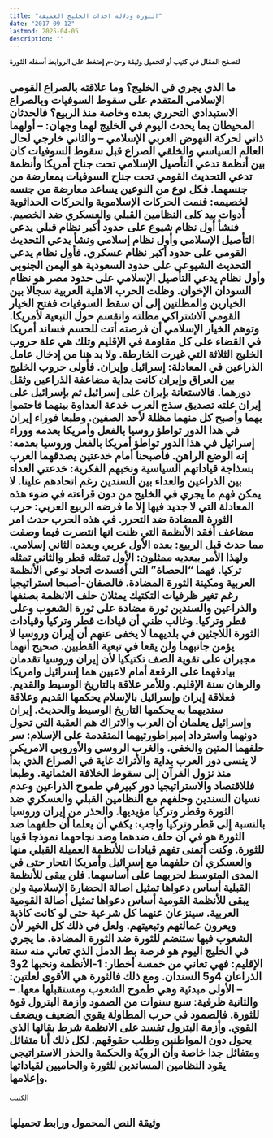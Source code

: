 ```yaml
---
title: "الثورة ودلالة احداث الخليج العميقة"
date: "2017-09-12"
lastmod: 2025-04-05
description: ""
---
```

**لتصفح المقال في كتيب أو لتحميل وثيقة و-ن-م إضغط على الروابط أسفله** **الثورة**

## **ما الذي يجري في الخليج؟ وما علاقته بالصراع القومي الإسلامي المتقدم على سقوط السوفيات وبالصراع الاستبدادي التحرري بعده وخاصة منذ الربيع؟ فالحدثان المحيطان بما يحدث اليوم في الخليج لهما وجهان: – أولهما ذاتي لحركة النهوض العربي الإسلامي – والثاني خارجي لحال العالم السياسي والخلقي الصراع قبل سقوط السوفيات كان بين أنظمة تدعي التأصيل الإسلامي تحت جناح أمريكا وأنظمة تدعي التحديث القومي تحت جناح السوفيات بمعارضة من جنسهما. فكل نوع من النوعين يساعد معارضة من جنسه لخصيمه: فنمت الحركات الإسلاموية والحركات الحداثوية أدوات بيد كلى النظامين القبلي والعسكري ضد الخصيم. فنشأ أول نظام شيوع على حدود أكبر نظام قبلي يدعي التأصيل الإسلامي وأول نظام إسلامي ونشأ يدعي التحديث القومي على حدود أكبر نظام عسكري. فأول نظام يدعي التحديث الشيوعي على حدود السعودية هو اليمن الجنوبي وأول نظام يدعي التأصيل الإسلامي على حدود مصر هو نظام السودان الإخوان. وظلت الحرب الاهلية العربية سجالا بين الخيارين والمظلتين إلى أن سقط السوفيات ففتح الخيار القومي الاشتراكي مظلته وانقسم حول التبعية لأمريكا. وتوهم الخيار الإسلامي أن فرصته أتت للحسم فساند أمريكا في القضاء على كل مقاومة في الإقليم وتلك هي علة حروب الخليج الثلاثة التي غيرت الخارطة. ولا بد هنا من إدخال عامل الذراعين في المعادلة: إسرائيل وإيران. فأولى حروب الخليج بين العراق وإيران كانت بداية مضاعفة الذراعين وثقل دورهما. فالاستعانة بإيران على إسرائيل ثم بإسرائيل على إيران علته تصديق سذج العرب خدعة العداوة بينهما فاحتموا بهما وأصبح كل منهما مظلة لأحد الصفين. وطبعا فوراء إيران في هذا الدور تواطؤ روسيا بالفعل وأمريكا بعدمه ووراء إسرائيل في هذا الدور تواطؤ أمريكا بالفعل وروسيا بعدمه: إنه الوضع الراهن. فأصبحنا أمام خدعتين يصدقهما العرب بسذاجة قياداتهم السياسية ونخبهم الفكرية: خدعتي العداء بين الذراعين والعداء بين السندين رغم اتحادهم علينا. لا يمكن فهم ما يجري في الخليج من دون قراءته في ضوء هذه المعادلة التي لا جديد فيها إلا ما فرضه الربيع العربي: حرب الثورة المضادة ضد التحرر. في هذه الحرب حدث امر مضاعف أفقد الأنظمة التي ظنت انها انتصرت فيما وصفت مما حدث قبل الربيع: بعده الأول عربي وبعده الثاني إسلامي. ولهذا الأمر ببعديه ممثلون: الأول تمثله قطر والثاني تمثله تركيا. فهما “الحصاة” التي أفسدت اتحاد نوعي الأنظمة العربية ومكينة الثورة المضادة. فالصفان-أصبحا استراتيجيا رغم تغير ظرفيات التكتيك يمثلان حلف الانظمة بصنفها والذراعين والسندين ثورة مضادة على ثورة الشعوب وعلى قطر وتركيا. وغالب ظني أن قيادات قطر وتركيا وقيادات الثورة اللاجئين في بلديهما لا يخفى عنهم أن إيران وروسيا لا يؤمن جانبهما ولن يقعا في تبعية القطبين. صحيح أنهما مجبران على تقوية الصف تكتيكيا لأن إيران وروسيا تقدمان بيادقهما على الرقعة أمام لاعبين هما إسرائيل وامريكا والرهان سنة الإقليم. وللأمر علاقة بالتاريخ الوسيط والقديم. فعلاقة إيران وإسرائيل بالإسلام يحكمها القديم وعلاقة سنديهما به يحكمها التاريخ الوسيط والحديث. إيران وإسرائيل يعلمان أن العرب والاتراك هم العقبة التي تحول دونهما واسترداد إمبراطورتيهما المتقدمة على الإسلام: سر حلفهما المتين والخفي. والغرب الروسي والأوروبي الامريكي لا ينسى دور العرب بداية والأتراك غاية في الصراع الذي بدأ منذ نزول القرآن إلى سقوط الخلافة العثمانية. وطبعا فللاقتصاد والاستراتيجيا دور كبيرفي طموح الذراعين وعدم نسيان السندين وحلفهم مع النظامين القبلي والعسكري ضد الثورة وقطر وتركيا مؤيديها. والحذر من إيران وروسيا بالنسبة إلى قطر وتركيا واجب: يكفي أن يعلما أن حلفهما ضد الثورة هو في آن حلف ضدهما وضد نجاحهما نموذجا قويا للثورة. وكنت أتمنى تفهم قيادات للأنظمة العميلة القبلي منها والعسكري أن حلفهما مع إسرائيل وأمريكا انتحار حتى في المدى المتوسط لحربهما على أساسهما. فلن يبقى للأنظمة القبلية أساس دعواها تمثيل اصالة الحضارة الإسلامية ولن يبقى للأنظمة القومية أساس دعواها تمثيل أصالة القومية العربية. سينزعان عنهما كل شرعية حتى لو كانت كاذبة ويعرون عمالتهم وتبعيتهم. ولعل في ذلك كل الخير لأن الشعوب فيها ستنضم للثورة ضد الثورة المضادة. ما يجري في الخليج اليوم هو فرصة بط الدمل الذي تعاني منه سنة الإقليم: فهي تعاني من خمسة أخطار: 1-الأنظمة ونخبها 2و3 الذراعان 4و5 السندان. ومع ذلك فالثورة هي الأقوى لعلتين: – الأولى مبدئية وهي طموح الشعوب ومستقبلها معها. – والثانية ظرفية: سبع سنوات من الصمود وأزمة البترول قوة للثورة. فالصمود في حرب المطاولة يقوي الضعيف ويضعف القوي. وأزمة البترول تفسد على الانظمة شرط بقائها الذي يحول دون المواطنين وطلب حقوقهم. لكل ذلك أنا متفائل ومتفائل جدا خاصة وأن الرويّة والحكمة والحذر الاستراتيجي يقود النظامين المساندين للثورة والحاميين لقياداتها وإعلامها.**

الكتيب

## وثيقة النص المحمول ورابط تحميلها

###

